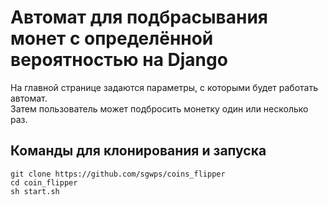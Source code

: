 # Автомат для подбрасывания монет с определённой вероятностью на Django

На главной странице задаются параметры, с которыми будет работать автомат.\
Затем пользователь может подбросить монетку один или несколько раз.

## Команды для клонирования и запуска
```
git clone https://github.com/sgwps/coins_flipper
cd coin_flipper
sh start.sh
```